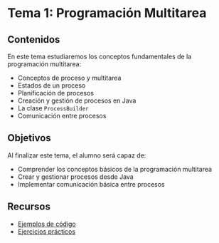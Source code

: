 # Tema 1: Programación Multitarea

## Contenidos

En este tema estudiaremos los conceptos fundamentales de la programación multitarea:

- Conceptos de proceso y multitarea
- Estados de un proceso
- Planificación de procesos
- Creación y gestión de procesos en Java
- La clase `ProcessBuilder`
- Comunicación entre procesos

## Objetivos

Al finalizar este tema, el alumno será capaz de:

- Comprender los conceptos básicos de la programación multitarea
- Crear y gestionar procesos desde Java
- Implementar comunicación básica entre procesos

## Recursos

- [Ejemplos de código](./ejemplos.md)
- [Ejercicios prácticos](./ejercicios.md)
